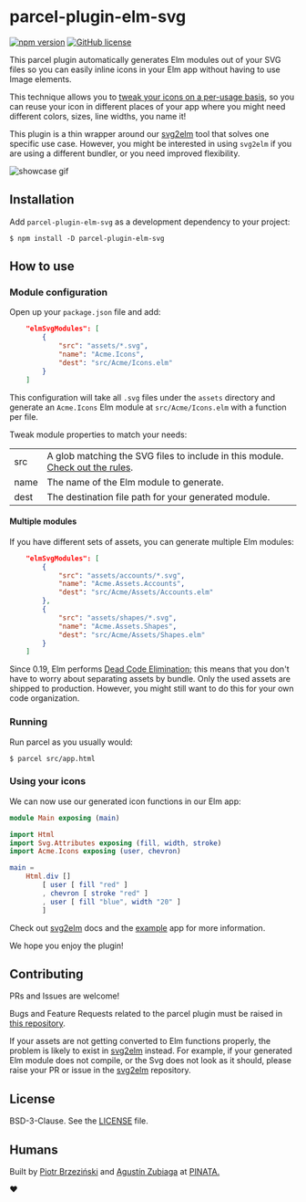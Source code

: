 # parcel-plugin-elm-svg

[![npm version](https://img.shields.io/npm/v/parcel-plugin-elm-svg.svg)](https://www.npmjs.com/package/parcel-plugin-elm-svg) [![GitHub license](https://img.shields.io/npm/l/parcel-plugin-elm-svg)](LICENSE)

This parcel plugin automatically generates Elm modules out of your SVG files so you can easily inline icons in your Elm app without having to use Image elements. 

This technique allows you to [tweak your icons on a per-usage basis](https://github.com/pinata-llc/svg2elm#svg-attributes), so you can reuse your icon in different places of your app where you might need different colors, sizes, line widths, you name it!

This plugin is a thin wrapper around our [svg2elm](https://github.com/pinata-llc/svg2elm) tool that solves one specific use case. However, you might be interested in using `svg2elm` if you are using a different bundler, or you need improved flexibility.

<img alt="showcase gif" src="https://i.imgur.com/nQFVP9I.gif">


## Installation

Add `parcel-plugin-elm-svg` as a development dependency to your project:

```console
$ npm install -D parcel-plugin-elm-svg
```


## How to use

### Module configuration 

Open up your `package.json` file and add:

```json
    "elmSvgModules": [
        {
            "src": "assets/*.svg",
            "name": "Acme.Icons",
            "dest": "src/Acme/Icons.elm"
        }
    ]
```

This configuration will take all `.svg` files under the `assets` directory and generate an `Acme.Icons` Elm module at `src/Acme/Icons.elm` with a function per file.


Tweak module properties to match your needs:

<table>
    <tr>
        <td>src</td>
        <td>A glob matching the SVG files to include in this module. <a href="https://www.npmjs.com/package/glob#glob-primer">Check out the rules</a>.</td>
    </tr>
    <tr>
        <td>name</td>
        <td>The name of the Elm module to generate.</td>
    </tr>
    <tr>
        <td>dest</td>
        <td>The destination file path for your generated module.</td>
    </tr>
</table>

#### Multiple modules

If you have different sets of assets, you can generate multiple Elm modules:

```json
    "elmSvgModules": [
        {
            "src": "assets/accounts/*.svg",
            "name": "Acme.Assets.Accounts",
            "dest": "src/Acme/Assets/Accounts.elm"
        },
        {
            "src": "assets/shapes/*.svg",
            "name": "Acme.Assets.Shapes",
            "dest": "src/Acme/Assets/Shapes.elm"
        }
    ]
```

Since 0.19, Elm performs [Dead Code Elimination](https://elm-lang.org/news/small-assets-without-the-headache#dead-code-elimination); this means that you don't have to worry about separating assets by bundle. Only the used assets are shipped to production. However, you might still want to do this for your own code organization. 

### Running

Run parcel as you usually would:

```console
$ parcel src/app.html
```

### Using your icons

We can now use our generated icon functions in our Elm app:

```elm
module Main exposing (main)

import Html
import Svg.Attributes exposing (fill, width, stroke)
import Acme.Icons exposing (user, chevron)

main = 
    Html.div [] 
        [ user [ fill "red" ]
        , chevron [ stroke "red" ]
        , user [ fill "blue", width "20" ]
        ]
```

Check out [svg2elm](https://github.com/pinata-llc/svg2elm) docs and the [example](example) app for more information. 

We hope you enjoy the plugin!

## Contributing

PRs and Issues are welcome!

Bugs and Feature Requests related to the parcel plugin must be raised in [this repository](https://github.com/pinata-llc/parcel-plugin-elm-svg). 

If your assets are not getting converted to Elm functions properly, the problem is likely to exist in [svg2elm](https://github.com/pinata-llc/svg2elm) instead. For example, if your generated Elm module does not compile, or the Svg does not look as it should, please raise your PR or issue in the [svg2elm](https://github.com/pinata-llc/svg2elm) repository.

## License

BSD-3-Clause. See the [LICENSE](LICENSE) file.

## Humans

Built by [Piotr Brzeziński](https://github.com/brzezinskip) and [Agustín Zubiaga](https://github.com/aguzubiaga) at [PINATA.](https://www.gopinata.com)

♥︎